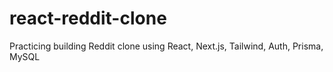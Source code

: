 # react-reddit-clone
Practicing building Reddit clone using React, Next.js, Tailwind, Auth, Prisma, MySQL
